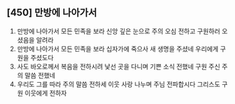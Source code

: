 ## [450] 만방에 나아가서

1) 만방에 나아가서 모든 민족을 보라 신앙 깊은 눈으로 주의 오심 전하고 구원하러 오셨음을 알려라
2) 만방에 나아가서 모든 민족을 보라 십자가에 죽으사 새 생명을 주셨네 우리에게 구원을 주셨도다
3) 사도 바오로께서 복음을 전하시려 낯선 곳을 다니며 기쁜 소식 전했네 구원 주신 주의 말씀 전했네
4) 우리도 그를 따라 주의 말씀 전하세 이웃 사랑 나누며 주님 전파합시다 그리스도 구원 이웃에게 전하자
